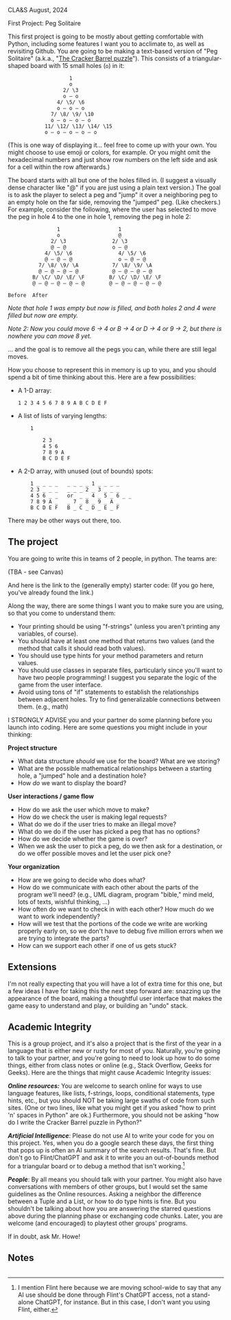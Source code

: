 CLA&S	August, 2024

First Project: Peg Solitaire

This first project is going to be mostly about getting comfortable with Python, including some features I want you to acclimate to, as well as revisiting Github. You are going to be making a text-based version of "Peg Solitaire" (a.k.a., "[The Cracker Barrel puzzle](https://blog.crackerbarrel.com/2021/08/13/how-to-beat-the-cracker-barrel-peg-game/)"). This consists of a triangular-shaped board with 15 small holes (`o`) in it:


```
                    1
                    o
                  2/ \3
                  o — o
                4/ \5/ \6
                o — o — o
              7/ \8/ \9/ \10
              o — o — o — o
            11/ \12/ \13/ \14/ \15
            o — o — o — o — o
```


(This is one way of displaying it… feel free to come up with your own. You might choose to use emoji or colors, for example. Or you might omit the hexadecimal numbers and just show row numbers on the left side and ask for a cell within the row afterwards.)

The board starts with all but one of the holes filled in. (I suggest a visually dense character like "@" if you are just using a plain text version.) The goal is to ask the player to select a peg and "jump" it over a neighboring peg to an empty hole on the far side, removing the "jumped" peg. (Like checkers.) For example, consider the following, where the user has selected to move the peg in hole 4 to the one in hole 1, removing the peg in hole 2:


```
                1	                1
                o	                @
              2/ \3	              2/ \3
              @ — @	              o — @
            4/ \5/ \6	            4/ \5/ \6
            @ — @ — @	            o — @ — @
          7/ \8/ \9/ \A	          7/ \8/ \9/ \A
          @ — @ — @ — @	          @ — @ — @ — @
        B/ \C/ \D/ \E/ \F        B/ \C/ \D/ \E/ \F
        @ — @ — @ — @ — @        @ — @ — @ — @ — @
```


	Before	After

_Note that hole 1 was empty but now is filled, and both holes 2 and 4 were filled but now are empty._

_Note 2: Now you could move 6 → 4 or B → 4 or D → 4 or 9 → 2, but there is nowhere you can move 8 yet._

… and the goal is to remove all the pegs you can, while there are still legal moves.



How you choose to represent this in memory is up to you, and you should spend a bit of time thinking about this. Here are a few possibilities:



* A 1-D array:

    ```
    1 2 3 4 5 6 7 8 9 A B C D E F
    ```


* A list of lists of varying lengths:

    ```
    	1

    		2 3
    		4 5 6
    		7 8 9 A
    		B C D E F

    ```



* A 2-D array, with unused (out of bounds) spots:

    ```
    	1 _ _ _ _	_ _ _ _ 1 _ _ _ _
    	2 3 _ _ _ 	_ _ _ 2 _ 3 _ _ _
    	4 5 6 _ _   or	_ _ 4 _ 5 _ 6 _ _
    	7 8 9 A _	_ 7 _ 8 _ 9 _ A _
    	B C D E F	B _ C _ D _ E _ F

    ```


There may be other ways out there, too.


## The project

You are going to write this in teams of 2 people, in python. The teams are:

(TBA - see Canvas)


And here is the link to the (generally empty) starter code: (If you go here, you've already found the link.)

Along the way, there are some things I want you to make sure you are using, so that you come to understand them:



* Your printing should be using "f-strings" (unless you aren't printing any variables, of course).
* You should have at least one method that returns two values (and the method that calls it should read both values).
* You should use type hints for your method parameters and return values.
* You should use classes in separate files, particularly since you'll want to have two people programming! I suggest you separate the logic of the game from the user interface.
* Avoid using tons of "if" statements to establish the relationships between adjacent holes. Try to find generalizable connections between them. (e.g., math)



I STRONGLY ADVISE you and your partner do some planning before you launch into coding. Here are some questions you might include in your thinking:


**Project structure**



* What data structure _should_ we use for the board? What are we storing?
* What are the possible mathematical relationships between a starting hole, a "jumped" hole and a destination hole?
* How _do_ we want to display the board?

**User interactions / game flow**

* How do we ask the user which move to make?
* How do we check the user is making legal requests?
* What do we do if the user tries to make an illegal move?
* What do we do if the user has picked a peg that has no options?
* How do we decide whether the game is over?
* When we ask the user to pick a peg, do we then ask for a destination, or do we offer possible moves and let the user pick one?

**Your organization**

* How are we going to decide who does what?
* How do we communicate with each other about the parts of the program we'll need? (e.g., UML diagram, program "bible," mind meld, lots of texts, wishful thinking, …)
* How often do we want to check in with each other? How much do we want to work independently?
* How will we test that the portions of the code we write are working properly early on, so we don't have to debug five million errors when we are trying to integrate the parts?
* How can we support each other if one of us gets stuck?


## Extensions

I'm not really expecting that you will have a lot of extra time for this one, but a few ideas I have for taking this the next step forward are: snazzing up the appearance of the board, making a thoughtful user interface that makes the game easy to understand and play, or building an "undo" stack.


## Academic Integrity

This is a group project, and it's also a project that is the first of the year in a language that is either new or rusty for most of you. Naturally, you're going to talk to your partner, and you're going to need to look up how to do some things, either from class notes or online (e.g., Stack Overflow, Geeks for Geeks). Here are the things that might cause Academic Integrity issues:

**_Online resources:_** You are welcome to search online for ways to use language features, like lists, f-strings, loops, conditional statements, type hints, etc., but you should NOT be taking large swaths of code from such sites. (One or two lines, like what you might get if you asked "how to print 'n' spaces in Python" are ok.) Furthermore, you should not be asking "how do I write the Cracker Barrel puzzle in Python?"

**_Artificial Intelligence_**: Please do not use AI to write your code for you on this project. Yes, when you do a google search these days, the first thing that pops up is often an AI summary of the search results. That's fine. But don't go to Flint/ChatGPT and ask it to write you an out-of-bounds method for a triangular board or to debug a method that isn't working.[^1]

**_People_**: By all means you should talk with your partner. You might also have conversations with members of other groups, but I would set the same guidelines as the Online resources. Asking a neighbor the difference between a Tuple and a List, or how to do type hints is fine. But you shouldn't be talking about how you are answering the starred questions above during the planning phase or exchanging code chunks. Later, you are welcome (and encouraged) to playtest other groups' programs.

If in doubt, ask Mr. Howe!


<!-- Footnotes themselves at the bottom. -->
## Notes

[^1]:
     I mention Flint here because we are moving school-wide to say that any AI use should be done through Flint's ChatGPT access, not a stand-alone ChatGPT, for instance. But in this case, I don't want you using Flint, either.











<!-- watermark --><div style="background-color:#FFFFFF"><p style="color:#FFFFFF; font-size: 1px">gd2md-html: xyzzy Mon Aug 12 2024</p></div>

